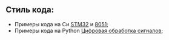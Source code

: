 Стиль кода:
--

- Примеры кода на Си [STM32](microproc) и [8051](8051);
- Примеры кода на Python [Цифровая обработка сигналов](MetUstrCifrObr);

